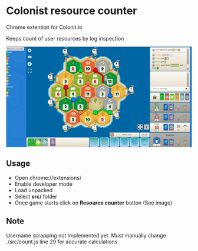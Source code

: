 # Colonist resource counter
Chrome extention for Colonit.io

Keeps count of user resources by log inspection


![alt text](./image.jpeg)


## Usage

- Open chrome://extensions/
- Enable developer mode
- Load unpacked
- Select **src/** folder
- Once game starts click on **Resource counter** button (See image)

## Note
Username scrapping not implemented yet. Must manually change ./src/count.js line 29 for accurate calculations
